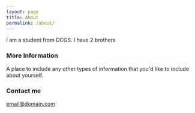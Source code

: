 ```yaml
---
layout: page
title: About
permalink: /about/
---
```


I am a student from DCGS. I have 2 brothers

### More Information

A place to include any other types of information that you'd like to include about yourself.

### Contact me

[email@domain.com](mailto:email@domain.com)
